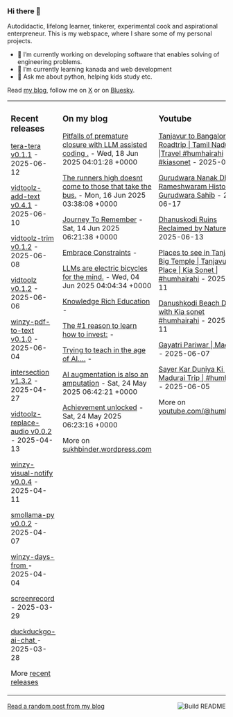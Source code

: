 ### Hi there 👋

<!--
**sukhbinder/sukhbinder** is a ✨ _special_ ✨ repository because its `README.md` (this file) appears on your GitHub profile.
-->

Autodidactic, lifelong learner, tinkerer, experimental cook and aspirational enterpreneur. This is my webspace, where I share some of my personal projects. 

- 🔭 I’m currently working on developing software that enables solving of engineering problems.
- 🌱 I’m currently learning kanada and web development
- 💬 Ask me about python, helping kids study etc.


Read [my blog](https://sukhbinder.wordpress.com/), follow me on [X](https://x.com/aerogeek) or on [Bluesky](https://bsky.app/profile/sukhbinder.bsky.social).



<table><tr><td valign="top" width="33%">

### Recent releases
<!-- recent_releases starts -->
[tera-tera v0.1.1](https://github.com/sukhbinder/tera-tera/releases/tag/v0.1.1a) - 2025-06-12

[vidtoolz-add-text v0.4.1](https://github.com/sukhbinder/vidtoolz-add-text/releases/tag/v0.4.1) - 2025-06-10

[vidtoolz-trim v0.1.2](https://github.com/sukhbinder/vidtoolz-trim/releases/tag/v0.1.2) - 2025-06-08

[vidtoolz v0.1.2](https://github.com/sukhbinder/vidtoolz/releases/tag/v0.1.2) - 2025-06-06

[winzy-pdf-to-text v0.1.0](https://github.com/sukhbinder/winzy-pdf-to-text/releases/tag/v0.1.0) - 2025-06-04

[intersection v1.3.2](https://github.com/sukhbinder/intersection/releases/tag/v1.3.3) - 2025-04-27

[vidtoolz-replace-audio v0.0.2](https://github.com/sukhbinder/vidtoolz-replace-audio/releases/tag/v0.0.2) - 2025-04-13

[winzy-visual-notify v0.0.4](https://github.com/sukhbinder/winzy-visual-notify/releases/tag/v0.0.4) - 2025-04-11

[smollama-py v0.0.2](https://github.com/sukhbinder/smollama-py/releases/tag/v0.0.2) - 2025-04-07

[winzy-days-from ](https://github.com/sukhbinder/winzy-days-from/releases/tag/v0.0.1) - 2025-04-04

[screenrecord ](https://github.com/sukhbinder/screenrecord/releases/tag/v1.1.3a) - 2025-03-29

[duckduckgo-ai-chat ](https://github.com/sukhbinder/duckduckgo-ai-chat/releases/tag/v0.0.8a) - 2025-03-28
<!-- recent_releases ends -->
More [recent releases](https://github.com/sukhbinder/sukhbinder/blob/master/releases.md)
</td><td valign="top" width="34%">

### On my blog
<!-- blog starts -->
[Pitfalls of premature closure with LLM assisted coding .](https://sukhbinder.wordpress.com/2025/06/18/pitfalls-of-premature-closure-with-llm-assisted-coding/) - Wed, 18 Jun 2025 04:01:28 +0000

[The runners high doesnt come to those that take the bus.](https://sukhbinder.wordpress.com/2025/06/16/the-runners-high-doesnt-come-to-those-that-take-the-bus/) - Mon, 16 Jun 2025 03:38:08 +0000

[Journey To Remember](https://sukhbinder.wordpress.com/2025/06/14/journey-to-remember/) - Sat, 14 Jun 2025 06:21:38 +0000

[Embrace Constraints](https://sukhbinder.wordpress.com/2025/06/10/embrace-constraints/) - 

[LLMs are electric bicycles for the mind.](https://sukhbinder.wordpress.com/2025/06/04/llms-are-electric-bicycles-for-the-mind/) - Wed, 04 Jun 2025 04:04:34 +0000

[Knowledge Rich Education](https://sukhbinder.wordpress.com/2025/06/03/knowledge-rich-education/) - 

[The #1 reason to learn how to invest:](https://sukhbinder.wordpress.com/2025/05/29/the-1-reason-to-learn-how-to-invest/) - 

[Trying to teach in the age of AI….](https://sukhbinder.wordpress.com/2025/05/27/beating-the-likeness-bots-and-the-cheating-machines/) - 

[AI augmentation is also an amputation](https://sukhbinder.wordpress.com/2025/05/24/ai-augmentation-is-also-an-amputation/) - Sat, 24 May 2025 06:42:21 +0000

[Achievement unlocked](https://sukhbinder.wordpress.com/2025/05/24/achievement-unlocked/) - Sat, 24 May 2025 06:23:16 +0000
<!-- blog ends -->
More on [sukhbinder.wordpress.com](https://sukhbinder.wordpress.com/)
</td><td valign="top" width="33%">

### Youtube
<!-- youtube starts -->
[Tanjavur to Bangalore Roadtrip | Tamil Nadu |Travel #humhairahi #kiasonet](https://www.youtube.com/watch?v=dC02ALcV_uI) - 2025-06-18

[Gurudwara Nanak Dham Rameshwaram Historical Gurudwara Sahib](https://www.youtube.com/shorts/0-OU-2ui4t0) - 2025-06-17

[Dhanuskodi Ruins Reclaimed by Nature](https://www.youtube.com/shorts/oGvdGY6CgbQ) - 2025-06-13

[Places to see in Tanjavur | Big Temple | Tanjavur Place | Kia Sonet | #humhairahi](https://www.youtube.com/watch?v=C-MqUtR6a-U) - 2025-06-11

[Danushkodi Beach Drive with Kia sonet #humhairahi](https://www.youtube.com/shorts/B5zF2n5NLjQ) - 2025-06-11

[Gayatri Pariwar | Madurai](https://www.youtube.com/shorts/2bq350aOcl0) - 2025-06-07

[Sayer Kar Duniya Ki  | Madurai Trip | #humhairahi](https://www.youtube.com/shorts/7m5jEV05G4c) - 2025-06-05
<!-- youtube ends -->
More on [youtube.com/@humhairahi](https://www.youtube.com/@humhairahi)
</td></tr></table>

<a href="https://github.com/sukhbinder/sukhbinder/actions"><img src="https://github.com/sukhbinder/sukhbinder/workflows/Build%20README/badge.svg" align="right" alt="Build README"></a> <a href="https://sukhbinder.wordpress.com/?random">Read a random post from my blog</a>